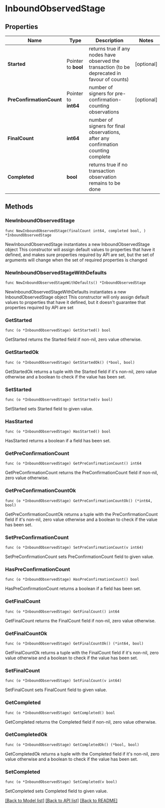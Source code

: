 # InboundObservedStage

## Properties

Name | Type | Description | Notes
------------ | ------------- | ------------- | -------------
**Started** | Pointer to **bool** | returns true if any nodes have observed the transaction (to be deprecated in favour of counts) | [optional] 
**PreConfirmationCount** | Pointer to **int64** | number of signers for pre-confirmation-counting observations | [optional] 
**FinalCount** | **int64** | number of signers for final observations, after any confirmation counting complete | 
**Completed** | **bool** | returns true if no transaction observation remains to be done | 

## Methods

### NewInboundObservedStage

`func NewInboundObservedStage(finalCount int64, completed bool, ) *InboundObservedStage`

NewInboundObservedStage instantiates a new InboundObservedStage object
This constructor will assign default values to properties that have it defined,
and makes sure properties required by API are set, but the set of arguments
will change when the set of required properties is changed

### NewInboundObservedStageWithDefaults

`func NewInboundObservedStageWithDefaults() *InboundObservedStage`

NewInboundObservedStageWithDefaults instantiates a new InboundObservedStage object
This constructor will only assign default values to properties that have it defined,
but it doesn't guarantee that properties required by API are set

### GetStarted

`func (o *InboundObservedStage) GetStarted() bool`

GetStarted returns the Started field if non-nil, zero value otherwise.

### GetStartedOk

`func (o *InboundObservedStage) GetStartedOk() (*bool, bool)`

GetStartedOk returns a tuple with the Started field if it's non-nil, zero value otherwise
and a boolean to check if the value has been set.

### SetStarted

`func (o *InboundObservedStage) SetStarted(v bool)`

SetStarted sets Started field to given value.

### HasStarted

`func (o *InboundObservedStage) HasStarted() bool`

HasStarted returns a boolean if a field has been set.

### GetPreConfirmationCount

`func (o *InboundObservedStage) GetPreConfirmationCount() int64`

GetPreConfirmationCount returns the PreConfirmationCount field if non-nil, zero value otherwise.

### GetPreConfirmationCountOk

`func (o *InboundObservedStage) GetPreConfirmationCountOk() (*int64, bool)`

GetPreConfirmationCountOk returns a tuple with the PreConfirmationCount field if it's non-nil, zero value otherwise
and a boolean to check if the value has been set.

### SetPreConfirmationCount

`func (o *InboundObservedStage) SetPreConfirmationCount(v int64)`

SetPreConfirmationCount sets PreConfirmationCount field to given value.

### HasPreConfirmationCount

`func (o *InboundObservedStage) HasPreConfirmationCount() bool`

HasPreConfirmationCount returns a boolean if a field has been set.

### GetFinalCount

`func (o *InboundObservedStage) GetFinalCount() int64`

GetFinalCount returns the FinalCount field if non-nil, zero value otherwise.

### GetFinalCountOk

`func (o *InboundObservedStage) GetFinalCountOk() (*int64, bool)`

GetFinalCountOk returns a tuple with the FinalCount field if it's non-nil, zero value otherwise
and a boolean to check if the value has been set.

### SetFinalCount

`func (o *InboundObservedStage) SetFinalCount(v int64)`

SetFinalCount sets FinalCount field to given value.


### GetCompleted

`func (o *InboundObservedStage) GetCompleted() bool`

GetCompleted returns the Completed field if non-nil, zero value otherwise.

### GetCompletedOk

`func (o *InboundObservedStage) GetCompletedOk() (*bool, bool)`

GetCompletedOk returns a tuple with the Completed field if it's non-nil, zero value otherwise
and a boolean to check if the value has been set.

### SetCompleted

`func (o *InboundObservedStage) SetCompleted(v bool)`

SetCompleted sets Completed field to given value.



[[Back to Model list]](../README.md#documentation-for-models) [[Back to API list]](../README.md#documentation-for-api-endpoints) [[Back to README]](../README.md)


